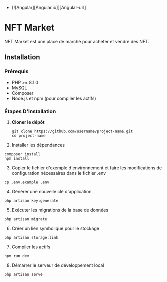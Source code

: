 * [![Angular][Angular.io]][Angular-url]
# NFT Market

NFT Market est une place de marché pour acheter et vendre des NFT.

## Installation

### Prérequis

- PHP >= 8.1.0
- MySQL 
- Composer
- Node.js et npm (pour compiler les actifs)

### Étapes D'installation

1. **Cloner le dépôt**
   ```
   git clone https://github.com/username/project-name.git
   cd project-name
    ```

   
2. Installer les dépendances
 ```
composer install
npm install
 ```

3. Copier le fichier d'exemple d'environnement et faire les modifications de configuration nécessaires dans le fichier .env
 ```
cp .env.example .env
 ```

4. Générer une nouvelle clé d'application
 ```
php artisan key:generate
 ```

5. Exécuter les migrations de la base de données
 ```
php artisan migrate
 ```

6. Créer un lien symbolique pour le stockage
 ```
php artisan storage:link
 ```

7. Compiler les actifs
 ```
npm run dev
 ```

8. Démarrer le serveur de développement local
 ```
php artisan serve
 ```
